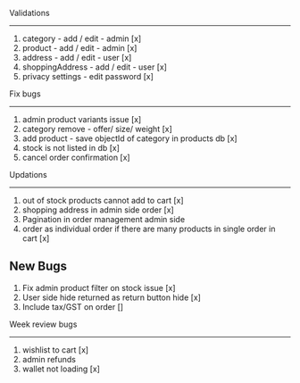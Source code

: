 Validations
__________________

1. category - add / edit - admin [x]
2. product - add / edit - admin [x]
3. address - add / edit  - user [x]
4. shoppingAddress - add / edit  - user [x]
5. privacy settings - edit password [x]

Fix bugs
_________________

1. admin product variants issue [x]
2. category remove - offer/ size/ weight [x]
3. add product - save objectId of category in products db [x]
4. stock is not listed in db [x]
5. cancel order confirmation [x]


Updations
_________________

1. out of stock products cannot add to cart [x]
2. shopping address in admin side order [x]
3. Pagination in order management admin side
4. order as individual order if there are many products in single order in cart [x]




New Bugs
----------

1. Fix admin product filter on stock issue [x]
2. User side hide returned as return button hide [x]
3. Include tax/GST on order []
 

Week review bugs
________________

1. wishlist to cart [x]
2. admin refunds
3. wallet not loading [x]